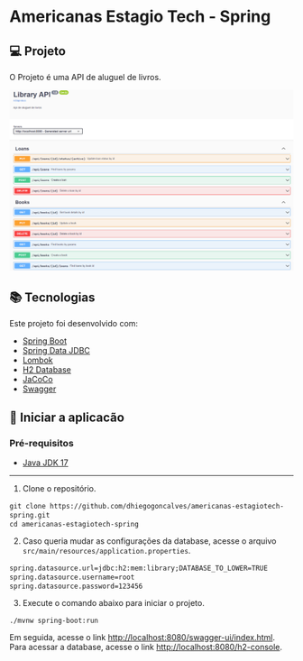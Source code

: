 # Americanas Estagio Tech - Spring

## :computer: Projeto

O Projeto é uma API de aluguel de livros.

<p align="center">
    <img src="./project.png" alt="drawing" width="950"/>
</p>

## :books: Tecnologias

Este projeto foi desenvolvido com:

-   [Spring Boot](https://spring.io/projects/spring-boot)
-   [Spring Data JDBC](https://spring.io/projects/spring-data-jdbc)
-   [Lombok](https://projectlombok.org/)
-   [H2 Database](https://www.h2database.com/html/main.html)
-   [JaCoCo](https://www.jacoco.org/jacoco/)
-   [Swagger](https://springdoc.org/)

## :rocket: Iniciar a aplicacão

### Pré-requisitos

-   [Java JDK 17](https://www.oracle.com/java/technologies/javase/jdk17-archive-downloads.html)

---

1. Clone o repositório.

```console
git clone https://github.com/dhiegogoncalves/americanas-estagiotech-spring.git
cd americanas-estagiotech-spring
```

2. Caso queria mudar as configurações da database, acesse o arquivo `src/main/resources/application.properties`.

```console
spring.datasource.url=jdbc:h2:mem:library;DATABASE_TO_LOWER=TRUE
spring.datasource.username=root
spring.datasource.password=123456
```

3. Execute o comando abaixo para iniciar o projeto.

```console
./mvnw spring-boot:run
```

Em seguida, acesse o link [http://localhost:8080/swagger-ui/index.html](http://localhost:8080/swagger-ui/index.html). <br />
Para acessar a database, acesse o link [http://localhost:8080/h2-console](http://localhost:8080/h2-console).
